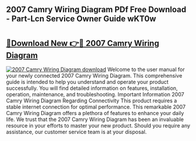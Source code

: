 ## 2007 Camry Wiring Diagram PDf Free Download - Part-Lcn Service Owner Guide wKT0w

# <h2><a href="http://dfqg4ag.blite.top/?on=2007+Camry+Wiring+Diagram">🔗Download New 👉🔴 2007 Camry Wiring Diagram</a></h2>

[![2007 Camry Wiring Diagram download](https://i.imgur.com/lujVjoI.png)](http://dfqg4ag.blite.top/?on=2007+Camry+Wiring+Diagram)
Welcome to the user manual for your newly connected 2007 Camry Wiring Diagram. This comprehensive guide is intended to help you understand and operate your product successfully. You will find detailed information on features, installation, operation, maintenance, and troubleshooting. Important Information 2007 Camry Wiring Diagram Regarding Connectivity This product requires a stable internet connection for optimal performance. This remarkable 2007 Camry Wiring Diagram offers a plethora of features to enhance your daily life. We trust that the 2007 Camry Wiring Diagram has been an invaluable resource in your efforts to master your new product. Should you require any assistance, our customer service team is at your disposal.
